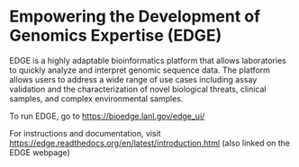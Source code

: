 Empowering the Development of Genomics Expertise (EDGE)
===================

EDGE is a highly adaptable bioinformatics platform that allows laboratories to quickly analyze and interpret genomic sequence data. The platform allows users to address a wide range of use cases including assay validation and the characterization of novel biological threats, clinical samples, and complex environmental samples.

To run EDGE, go to https://bioedge.lanl.gov/edge_ui/ 

For instructions and documentation, visit https://edge.readthedocs.org/en/latest/introduction.html (also linked on the EDGE webpage)
